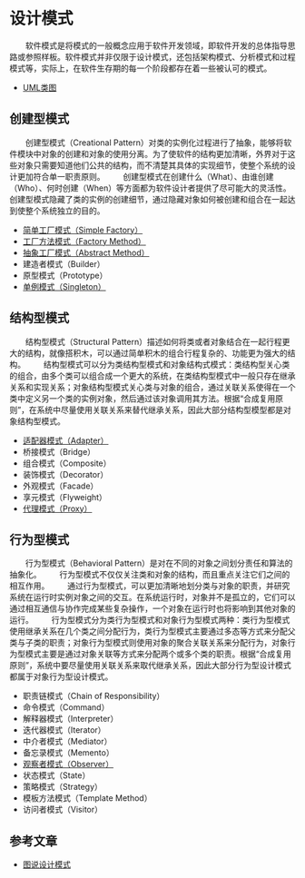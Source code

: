 # 设计模式
　　软件模式是将模式的一般概念应用于软件开发领域，即软件开发的总体指导思路或参照样板。软件模式并非仅限于设计模式，还包括架构模式、分析模式和过程模式等，实际上，在软件生存期的每一个阶段都存在着一些被认可的模式。

* [UML类图](https://github.com/ZhangMiao147/android_learning_notes/blob/master/DesignPatterns/UML%E7%B1%BB%E5%9B%BE.md)

## 创建型模式
　　创建型模式（Creational Pattern）对类的实例化过程进行了抽象，能够将软件模块中对象的创建和对象的使用分离。为了使软件的结构更加清晰，外界对于这些对象只需要知道他们公共的结构，而不清楚其具体的实现细节，使整个系统的设计更加符合单一职责原则。
　　创建型模式在创建什么（What）、由谁创建（Who）、何时创建（When）等方面都为软件设计者提供了尽可能大的灵活性。创建型模式隐藏了类的实例的创建细节，通过隐藏对象如何被创建和组合在一起达到使整个系统独立的目的。

- [简单工厂模式（Simple Factory）](https://github.com/ZhangMiao147/android_learning_notes/blob/master/DesignPatterns/%E5%B7%A5%E5%8E%82%E6%A8%A1%E5%BC%8F/%E7%AE%80%E5%8D%95%E5%B7%A5%E5%8E%82%E6%A8%A1%E5%BC%8F.md)
- [工厂方法模式（Factory Method）](https://github.com/ZhangMiao147/android_learning_notes/blob/master/DesignPatterns/%E5%B7%A5%E5%8E%82%E6%A8%A1%E5%BC%8F/%E5%B7%A5%E5%8E%82%E6%96%B9%E6%B3%95%E6%A8%A1%E5%BC%8F.md)
- [抽象工厂模式（Abstract Method）](https://github.com/ZhangMiao147/android_learning_notes/blob/master/DesignPatterns/%E5%B7%A5%E5%8E%82%E6%A8%A1%E5%BC%8F/%E6%8A%BD%E8%B1%A1%E5%B7%A5%E5%8E%82%E6%A8%A1%E5%BC%8F.md)
- 建造者模式（Builder）
- 原型模式（Prototype）
- [单例模式（Singleton）](https://github.com/ZhangMiao147/android_learning_notes/blob/master/DesignPatterns/%E5%8D%95%E4%BE%8B%E6%A8%A1%E5%BC%8F/%E5%8D%95%E4%BE%8B%E6%A8%A1%E5%BC%8F.md)

## 结构型模式
　　结构型模式（Structural Pattern）描述如何将类或者对象结合在一起行程更大的结构，就像搭积木，可以通过简单积木的组合行程复杂的、功能更为强大的结构。
　　结构型模式可以分为类结构型模式和对象结构式模式：类结构型关心类的组合，由多个类可以组合成一个更大的系统，在类结构型模式中一般只存在继承关系和实现关系；对象结构型模式关心类与对象的组合，通过关联关系使得在一个类中定义另一个类的实例对象，然后通过该对象调用其方法。根据“合成复用原则”，在系统中尽量使用关联关系来替代继承关系，因此大部分结构型模型都是对象结构型模式。

- [适配器模式（Adapter）](https://github.com/ZhangMiao147/android_learning_notes/blob/master/DesignPatterns/%E9%80%82%E9%85%8D%E5%99%A8%E6%A8%A1%E5%BC%8F/%E9%80%82%E9%85%8D%E5%99%A8%E6%A8%A1%E5%BC%8F.md)
- 桥接模式（Bridge）
- 组合模式（Composite）
- 装饰模式（Decorator）
- 外观模式（Facade）
- 享元模式（Flyweight）
- [代理模式（Proxy）](https://github.com/ZhangMiao147/android_learning_notes/blob/master/DesignPatterns/%E4%BB%A3%E7%90%86%E6%A8%A1%E5%BC%8F/%E4%BB%A3%E7%90%86%E6%A8%A1%E5%BC%8F.md)

## 行为型模式
　　行为型模式（Behavioral Pattern）是对在不同的对象之间划分责任和算法的抽象化。
　　行为型模式不仅仅关注类和对象的结构，而且重点关注它们之间的相互作用。
　　通过行为型模式，可以更加清晰地划分类与对象的职责，并研究系统在运行时实例对象之间的交互。在系统运行时，对象并不是孤立的，它们可以通过相互通信与协作完成某些复杂操作，一个对象在运行时也将影响到其他对象的运行。
　　行为型模式分为类行为型模式和对象行为型模式两种：类行为型模式使用继承关系在几个类之间分配行为，类行为型模式主要通过多态等方式来分配父类与子类的职责；对象行为型模式则使用对象的聚合关联关系来分配行为，对象行为型模式主要是通过对象关联等方式来分配两个或多个类的职责。根据“合成复用原则”，系统中要尽量使用关联关系来取代继承关系，因此大部分行为型设计模式都属于对象行为型设计模式。

- 职责链模式（Chain of Responsibility）
- 命令模式（Command）
- 解释器模式（Interpreter）
- 迭代器模式（Iterator）
- 中介者模式（Mediator）
- 备忘录模式（Memento）
- [观察者模式（Observer）](https://github.com/ZhangMiao147/android_learning_notes/blob/master/DesignPatterns/%E8%A7%82%E5%AF%9F%E8%80%85%E6%A8%A1%E5%BC%8F/%E8%A7%82%E5%AF%9F%E8%80%85%E6%A8%A1%E5%BC%8F.md)
- 状态模式（State）
- 策略模式（Strategy）
- 模板方法模式（Template Method）
- 访问者模式（Visitor）



## 参考文章
* [图说设计模式](https://design-patterns.readthedocs.io/zh_CN/latest/index.html)

